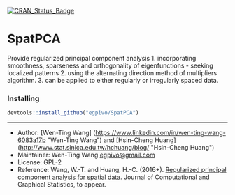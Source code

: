 [![CRAN_Status_Badge](http://www.r-pkg.org/badges/version/SpatPCA)](https://cran.r-project.org/package=SpatPCA)


# SpatPCA
Provide regularized principal component analysis 
    1. incorporating smoothness, sparseness and orthogonality of eigenfunctions 
        - seeking localized patterns
    2. using the alternating direction method of multipliers algorithm. 
    3. can be applied to either regularly or irregularly spaced data.

### Installing

```r
devtools::install_github("egpivo/SpatPCA")
```
-----------------

 - Author: [Wen-Ting Wang] (https://www.linkedin.com/in/wen-ting-wang-6083a17b "Wen-Ting Wang") and [Hsin-Cheng Huang] (http://www.stat.sinica.edu.tw/hchuang/blog/ "Hsin-Cheng Huang")
 - Maintainer: Wen-Ting Wang <egpivo@gmail.com>
 - License: GPL-2
 - Reference: Wang, W.-T. and Huang, H.-C. (2016+). [Regularized principal component analysis for spatial data](https://arxiv.org/pdf/1501.03221v3.pdf, "Regularized principal component analysis for spatial data"). Journal of Computational and Graphical Statistics, to appear.
